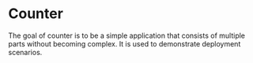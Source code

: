 # Counter

The goal of counter is to be a simple application that consists of multiple 
parts without becoming complex. It is used to demonstrate deployment scenarios.
